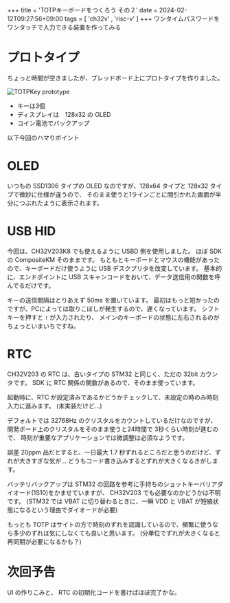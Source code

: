 +++
title = 'TOTPキーボードをつくろう その２'
date = 2024-02-12T09:27:56+09:00
tags =  [ 'ch32v' , 'risc-v' ]
+++
ワンタイムパスワードをワンタッチで入力できる装置を作ってみる

# プロトタイプ

ちょっと時間が空きましたが、ブレッドボード上にプロトタイプを作りました。

![TOTPKey prototype](/images/totp01.png)

- キーは3個
- ディスプレイは　128x32 の OLED
- コイン電池でバックアップ

以下今回のハマりポイント

# OLED

いつもの SSD1306 タイプの OLED なのですが、128x64 タイプと 128x32 タイプで微妙に仕様が違うので、
そのまま使うと1ラインごとに間引かれた画面が半分につぶれたように表示されます。

# USB HID

今回は、CH32V203K8 でも使えるように USBD 側を使用しました。
ほぼ SDK の CompositeKM そのままです。
もともとキーボードとマウスの機能があったので、キーボードだけ使うように USB デスクプリタを改変しています。
基本的に、エンドポイントに USB スキャンコードをおいて、データ送信用の関数を呼んでるだけです。

キーの送信間隔はとりあえず 50ms を置いています。
最初はもっと短かったのですが、PCによっては取りこぼしが発生するので、遅くなっています。
シフトキーを押すと `!` が入力されたり、
メインのキーボードの状態に左右されるのがちょっといまいちですね。

# RTC

CH32V203 の RTC は、古いタイプの STM32 と同じく、ただの 32bit カウンタです。
SDK に RTC 関係の関数があるので、そのまま使っています。

起動時に、RTC が設定済みであるかどうかチェックして、未設定の時のみ時刻入力に進みます。
(未実装だけど…)

デフォルトでは 32768Hz のクリスタルをカウントしているだけなのですが、
開発ボード上のクリスタルをそのまま使うと24時間で 3秒くらい時刻が進むので、
時刻が重要なアプリケーションでは微調整は必須なようです。

誤差 20ppm 品だとすると、一日最大 1.7 秒ずれるところだと思うのだけど、ずれが大きすぎな気が…
どうもコード書き込みするとずれが大きくなるきがします。<br>

バッテリバックアップは STM32 の回路を参考に手持ちのショットキーバリアダイオード(1S10)をかませていますが、
CH32V203 でも必要なのかどうかは不明です。
(STM32 では VBAT に切り替わるときに、一瞬 VDD と VBAT が短絡状態になるという理由でダイオードが必要)

もっとも TOTP はサイトの方で時刻のずれを認識しているので、頻繁に使うなら多少のずれは気にしなくても良いと思います。
(分単位でずれが大きくなると再同期が必要になるかも？)

# 次回予告

UI の作りこみと、
RTC の初期化コードを書けばほぼ完了かな。
